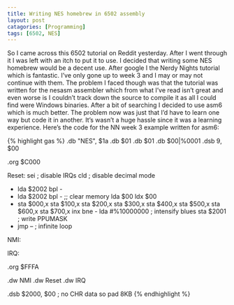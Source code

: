 ```yaml
---
title: Writing NES homebrew in 6502 assembly
layout: post
catagories: [Programming]
tags: [6502, NES]
---
```

So I came across this 6502 tutorial on Reddit yesterday. After I went through it I was left with an itch to put it to use. I decided that writing some NES homebrew would be a decent use. After google I the Nerdy Nights tutorial which is fantastic. I’ve only gone up to week 3 and I may or may not continue with them. The problem I faced though was that the tutorial was written for the nesasm assembler which from what I’ve read isn’t great and even worse is I couldn’t track down the source to compile it as all I could find were Windows binaries. After a bit of searching I decided to use asm6 which is much better. The problem now was just that I’d have to  learn one way but code it in another. It’s wasn’t a huge hassle since it was a learning experience. Here’s the code for the NN week 3 example written for asm6:

{% highlight gas %}
.db "NES", $1a
.db $01
.db $01
.db $00|%0001
.dsb 9, $00

.org $C000

Reset:
sei ; disable IRQs
cld ; disable decimal mode
- lda $2002
bpl -
- lda $2002
bpl -
;; clear memory
lda $00
ldx $00
- sta $000,x
sta $100,x
sta $200,x
sta $300,x
sta $400,x
sta $500,x
sta $600,x
sta $700,x
inx
bne -
lda #%10000000 ; intensify blues
sta $2001 ; write PPUMASK
- jmp – ; infinite loop

NMI:

IRQ:

.org $FFFA

.dw NMI
.dw Reset
.dw IRQ

.dsb $2000, $00 ; no CHR data so pad 8KB
{% endhighlight %}
